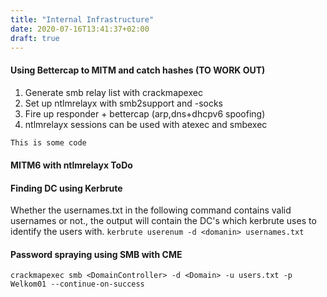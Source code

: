 ```yaml
---
title: "Internal Infrastructure"
date: 2020-07-16T13:41:37+02:00
draft: true
---
```


#### Using Bettercap to MITM and catch hashes (TO WORK OUT)
1. Generate smb relay list with crackmapexec
2. Set up ntlmrelayx with smb2support and -socks
3. Fire up responder + bettercap (arp,dns+dhcpv6 spoofing)
4. ntlmrelayx sessions can be used with atexec and smbexec

```js
This is some code
```

#### MITM6 with ntlmrelayx ToDo

#### Finding DC using Kerbrute
Whether the usernames.txt in the following command contains valid usernames or not., the output will contain the DC's which kerbrute uses to identify the users with.
```kerbrute userenum -d <domanin> usernames.txt```

#### Password spraying using SMB with CME

```crackmapexec smb <DomainController> -d <Domain> -u users.txt -p Welkom01 --continue-on-success```